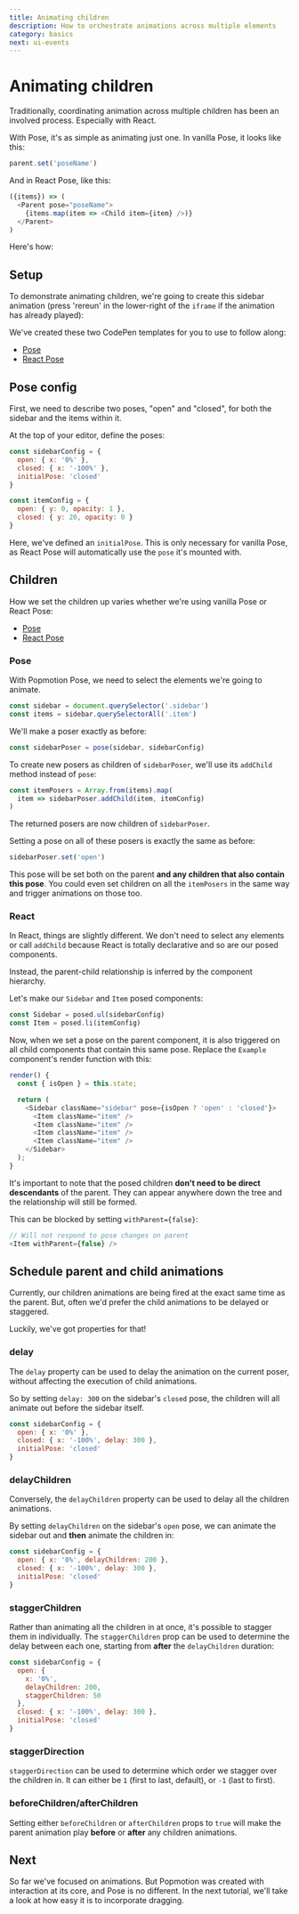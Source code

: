 ```yaml
---
title: Animating children
description: How to orchestrate animations across multiple elements
category: basics
next: ui-events
---
```


# Animating children

Traditionally, coordinating animation across multiple children has been an involved process. Especially with React.

With Pose, it's as simple as animating just one. In vanilla Pose, it looks like this:

```javascript
parent.set('poseName')
```

And in React Pose, like this:

```javascript
({items}) => (
  <Parent pose="poseName">
    {items.map(item => <Child item={item} />)}
  </Parent>
)
```

Here's how:

<TOC />

## Setup

To demonstrate animating children, we're going to create this sidebar animation (press 'rereun' in the lower-right of the `iframe` if the animation has already played):

<CodePen id="yKbawK" />

We've created these two CodePen templates for you to use to follow along:

- [Pose](https://codepen.io/popmotion/pen/eMeGeE?editors=0010)
- [React Pose](https://codepen.io/popmotion/pen/LdOzzJ?editors=0010)

## Pose config

First, we need to describe two poses, "open" and "closed", for both the sidebar and the items within it.

At the top of your editor, define the poses:

```javascript
const sidebarConfig = {
  open: { x: '0%' },
  closed: { x: '-100%' },
  initialPose: 'closed'
}

const itemConfig = {
  open: { y: 0, opacity: 1 },
  closed: { y: 20, opacity: 0 }
}
```

Here, we've defined an `initialPose`. This is only necessary for vanilla Pose, as React Pose will automatically use the `pose` it's mounted with.

## Children

How we set the children up varies whether we're using vanilla Pose or React Pose:

- [Pose](#animating-children-children-pose)
- [React Pose](#animating-children-children-react)

### Pose

With Popmotion Pose, we need to select the elements we're going to animate.

```javascript
const sidebar = document.querySelector('.sidebar')
const items = sidebar.querySelectorAll('.item')
```

We'll make a poser exactly as before:

```javascript
const sidebarPoser = pose(sidebar, sidebarConfig)
```

To create new posers as children of `sidebarPoser`, we'll use its `addChild` method instead of `pose`:

```javascript
const itemPosers = Array.from(items).map(
  item => sidebarPoser.addChild(item, itemConfig)
)
```

The returned posers are now children of `sidebarPoser`.

Setting a pose on all of these posers is exactly the same as before:

```javascript
sidebarPoser.set('open')
```

This pose will be set both on the parent **and any children that also contain this pose**. You could even set children on all the `itemPosers` in the same way and trigger animations on those too.

<CodePen id="LdybdN" />

### React

In React, things are slightly different. We don't need to select any elements or call `addChild` because React is totally declarative and so are our posed components.

Instead, the parent-child relationship is inferred by the component hierarchy.

Let's make our `Sidebar` and `Item` posed components:

```javascript
const Sidebar = posed.ul(sidebarConfig)
const Item = posed.li(itemConfig)
```

Now, when we set a pose on the parent component, it is also triggered on all child components that contain this same pose. Replace the `Example` component's render function with this:

```javascript
render() {
  const { isOpen } = this.state;

  return (
    <Sidebar className="sidebar" pose={isOpen ? 'open' : 'closed'}>
      <Item className="item" />
      <Item className="item" />
      <Item className="item" />
      <Item className="item" />
    </Sidebar>
  );
}
```

<CodePen id="yKbawK" />

It's important to note that the posed children **don't need to be direct descendants** of the parent. They can appear anywhere down the tree and the relationship will still be formed.

This can be blocked by setting `withParent={false}`:

```javascript
// Will not respond to pose changes on parent
<Item withParent={false} />
```

## Schedule parent and child animations

Currently, our children animations are being fired at the exact same time as the parent. But, often we'd prefer the child animations to be delayed or staggered.

Luckily, we've got properties for that!

### delay

The `delay` property can be used to delay the animation on the current poser, without affecting the execution of child animations.

So by setting `delay: 300` on the sidebar's `closed` pose, the children will all animate out before the sidebar itself.

```javascript
const sidebarConfig = {
  open: { x: '0%' },
  closed: { x: '-100%', delay: 300 },
  initialPose: 'closed'
}
```

### delayChildren

Conversely, the `delayChildren` property can be used to delay all the children animations.

By setting `delayChildren` on the sidebar's `open` pose, we can animate the sidebar out and **then** animate the children in:

```javascript
const sidebarConfig = {
  open: { x: '0%', delayChildren: 200 },
  closed: { x: '-100%', delay: 300 },
  initialPose: 'closed'
}
```

### staggerChildren

Rather than animating all the children in at once, it's possible to stagger them in individually. The `staggerChildren` prop can be used to determine the delay between each one, starting from **after** the `delayChildren` duration:

```javascript
const sidebarConfig = {
  open: {
    x: '0%',
    delayChildren: 200,
    staggerChildren: 50
  },
  closed: { x: '-100%', delay: 300 },
  initialPose: 'closed'
}
```

### staggerDirection

`staggerDirection` can be used to determine which order we stagger over the children in. It can either be `1` (first to last, default), or `-1` (last to first).

### beforeChildren/afterChildren

Setting either `beforeChildren` or `afterChildren` props to `true` will make the parent animation play **before** or **after** any children animations.

## Next

So far we've focused on animations. But Popmotion was created with interaction at its core, and Pose is no different. In the next tutorial, we'll take a look at how easy it is to incorporate dragging.